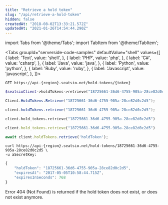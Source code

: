 ```yaml
---
title: "Retrieve a hold token"
slug: "/api/retrieve-a-hold-token"
hidden: false
createdAt: "2018-08-02T13:33:21.572Z"
updatedAt: "2021-01-26T14:54:44.290Z"
---
```


import Tabs from '@theme/Tabs';
import TabItem from '@theme/TabItem';




<Tabs 
  groupId="serverside-code-samples"
  defaultValue="shell"
  values={[
{ label: 'Text', value: 'shell', },
{ label: 'PHP', value: 'php', },
{ label: 'C#', value: 'csharp', },
{ label: 'Java', value: 'java', },
{ label: 'Python', value: 'python', },
{ label: 'Ruby', value: 'ruby', },
{ label: 'Javascript', value: 'javascript', },
]}>
<TabItem value='shell'>

```shell
GET https://api-{region}.seatsio.net/hold-tokens/{token}
```

</TabItem>
<TabItem value='php'>

```php
$seatsioClient->holdTokens->retrieve("18725661-36d6-4755-905a-28ce82d0c2d5");
```

</TabItem>
<TabItem value='csharp'>

```csharp
Client.HoldTokens.Retrieve("18725661-36d6-4755-905a-28ce82d0c2d5");
```

</TabItem>
<TabItem value='java'>

```java
client.holdTokens.retrieve("18725661-36d6-4755-905a-28ce82d0c2d5");
```

</TabItem>
<TabItem value='python'>

```python
client.hold_tokens.retrieve("18725661-36d6-4755-905a-28ce82d0c2d5")
```

</TabItem>
<TabItem value='ruby'>

```ruby
client.hold_tokens.retrieve("18725661-36d6-4755-905a-28ce82d0c2d5")
```

</TabItem>
<TabItem value='javascript'>

```javascript
await client.holdTokens.retrieve('holdToken');
```

</TabItem>
</Tabs>





```shell
curl https://api-{region}.seatsio.net/hold-tokens/18725661-36d6-4755-905a-28ce82d0c2d5 \
-u aSecretKey:
```



```javascript
{
    "holdToken": "18725661-36d6-4755-905a-28ce82d0c2d5",
    "expiresAt": "2017-05-05T10:58:44.715Z",
    "expiresInSeconds": 768
}
```

Error 404 (Not Found) is returned if the hold token does not exist, or does not exist anymore.
